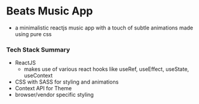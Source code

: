 # Beats Music App 
- a minimalistic reactjs music app with a touch of subtle animations made using pure css 

### Tech Stack Summary
- ReactJS
    - makes use of various react hooks like useRef, useEffect, useState, useContext
- CSS with SASS for styling and animations
- Context API for Theme
- browser/vendor specific styling 

